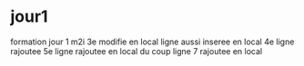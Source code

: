 # jour1
formation jour 1 m2i
3e modifie en local
ligne aussi inseree en local
4e ligne rajoutee
5e ligne rajoutee en local
du coup ligne 7 rajoutee en local